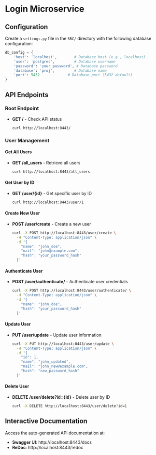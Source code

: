 # Login Microservice

## Configuration

Create a `settings.py` file in the `SRC/` directory with the following database configuration:

```python
db_config = {
    'host': 'localhost',        # Database host (e.g., localhost)
    'user': 'postgres',         # Database username
    'password': 'your_password', # Database password
    'database': 'proj',         # Database name
    'port': 5432             # Database port (5432 default)
}
```

## API Endpoints

### Root Endpoint
- **GET /** - Check API status
  ```bash
  curl http://localhost:8443/
  ```

### User Management

#### Get All Users
- **GET /all_users** - Retrieve all users
  ```bash
  curl http://localhost:8443/all_users
  ```

#### Get User by ID
- **GET /user/{id}** - Get specific user by ID
  ```bash
  curl http://localhost:8443/user/1
  ```

#### Create New User
- **POST /user/create** - Create a new user
  ```bash
  curl -X POST http://localhost:8443/user/create \
    -H "Content-Type: application/json" \
    -d '{
      "name": "john_doe",
      "mail": "john@example.com",
      "hash": "your_password_hash"
    }'
  ```

#### Authenticate User
- **POST /user/authenticate/** - Authenticate user credentials
  ```bash
  curl -X POST http://localhost:8443/user/authenticate/ \
    -H "Content-Type: application/json" \
    -d '{
      "name": "john_doe",
      "hash": "your_password_hash"
    }'
  ```

#### Update User
- **PUT /user/update** - Update user information
  ```bash
  curl -X PUT http://localhost:8443/user/update \
    -H "Content-Type: application/json" \
    -d '{
      "id": 1,
      "name": "john_updated",
      "mail": "john_new@example.com",
      "hash": "new_password_hash"
    }'
  ```

#### Delete User
- **DELETE /user/delete?id={id}** - Delete user by ID
  ```bash
  curl -X DELETE http://localhost:8443/user/delete?id=1
  ```

## Interactive Documentation

Access the auto-generated API documentation at:
- **Swagger UI**: http://localhost:8443/docs
- **ReDoc**: http://localhost:8443/redoc



